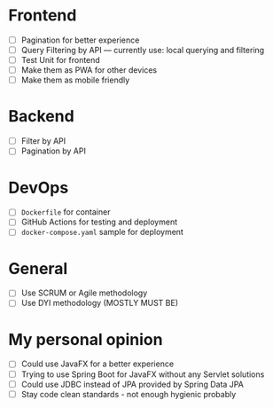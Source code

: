 # Frontend
* [ ] Pagination for better experience
* [ ] Query Filtering by API — currently use: local querying and filtering
* [ ] Test Unit for frontend
* [ ] Make them as PWA for other devices
* [ ] Make them as mobile friendly

# Backend
* [ ] Filter by API
* [ ] Pagination by API

# DevOps
* [ ] `Dockerfile` for container
* [ ] GitHub Actions for testing and deployment
* [ ] `docker-compose.yaml` sample for deployment

# General
* [ ] Use SCRUM or Agile methodology
* [ ] Use DYI methodology (MOSTLY MUST BE)

# My personal opinion
* [ ] Could use JavaFX for a better experience
* [ ] Trying to use Spring Boot for JavaFX without any Servlet solutions
* [ ] Could use JDBC instead of JPA provided by Spring Data JPA
* [ ] Stay code clean standards - not enough hygienic probably
